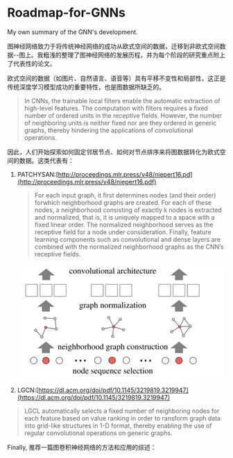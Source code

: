# Roadmap-for-GNNs

My own summary of the GNN's development.

图神经网络致力于将传统神经网络的成功从欧式空间的数据，迁移到非欧式空间数据--图上。我粗浅的整理了图神经网络的发展历程，并为每个阶段的研究重点附上了代表性的论文。

欧式空间的数据（如图片、自然语言、语音等）具有平移不变性和局部性，这正是传统深度学习模型成功的重要特性，也是图数据所缺乏的。

> In CNNs, the trainable local filters enable the automatic extraction of high-level features. The computation with filters requires a fixed number of ordered units in the receptive fields. However, the number of neighboring units is neither fixed nor are they ordered in generic graphs, thereby hindering the applications of convolutional operations.

因此，人们开始探索如何固定邻居节点、如何对节点排序来将图数据转化为欧式空间的数据。这类代表有：

1. PATCHYSAN:[http://proceedings.mlr.press/v48/niepert16.pd](http://proceedings.mlr.press/v48/niepert16.pdf)

   > For each input graph, it first determines nodes (and their order) forwhich neighborhood graphs are created. For each of these nodes, a neighborhood consisting of exactly k nodes is extracted and normalized, that is, it is uniquely mapped to a space with a fixed linear order. The normalized neighborhood serves as the receptive field for a node under consideration. Finally, feature learning components such as convolutional and dense layers are combined with the normalized neighborhood graphs as the CNN’s receptive fields.
   >

   ![1652428664307.png](image/README/1652428664307.png)
2. LGCN:[https://dl.acm.org/doi/pdf/10.1145/3219819.3219947](https://dl.acm.org/doi/pdf/10.1145/3219819.3219947)

> LGCL automatically selects a fixed number of neighboring nodes for each feature based on value ranking in order to 		   ransform graph data into grid-like structures in 1-D format, thereby enabling the use of regular convolutional operations on   generic graphs.











Finally, 推荐一篇图卷积神经网络的方法和应用的综述：
